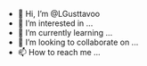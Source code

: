 - 👋 Hi, I’m @LGusttavoo
- 👀 I’m interested in ...
- 🌱 I’m currently learning ...
- 💞️ I’m looking to collaborate on ...
- 📫 How to reach me ...

<!---
Criei esse pertfil no Github para aprender e compartilhar meus projetos de progamção, Ainda estou aprendendo,
será um grande desafio para o qual busco me tornar um progamador!
--->
